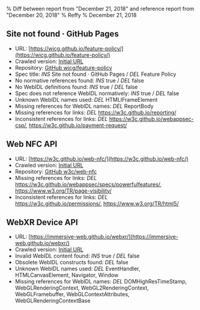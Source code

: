 % Diff between report from "December 21, 2018" and reference report from "December 20, 2018"
% Reffy
% December 21, 2018

## Site not found · GitHub Pages

- URL: [https://wicg.github.io/feature-policy/](https://wicg.github.io/feature-policy/)
- Crawled version: [Initial URL](https://wicg.github.io/feature-policy/)
- Repository: [GitHub wicg/feature-policy](https://github.com/wicg/feature-policy)
- Spec title: *INS* Site not found · GitHub Pages / *DEL* Feature Policy
- No normative references found: *INS* true / *DEL* false
- No WebIDL definitions found: *INS* true / *DEL* false
- Spec does not reference WebIDL normatively: *INS* true / *DEL* false
- Unknown WebIDL names used: *DEL* HTMLIFrameElement
- Missing references for WebIDL names: *DEL* ReportBody
- Missing references for links: *DEL* https://w3c.github.io/reporting/
- Inconsistent references for links: *DEL* https://w3c.github.io/webappsec-csp/, https://w3c.github.io/payment-request/


## Web NFC API

- URL: [https://w3c.github.io/web-nfc/](https://w3c.github.io/web-nfc/)
- Crawled version: [Initial URL](https://w3c.github.io/web-nfc/)
- Repository: [GitHub w3c/web-nfc](https://github.com/w3c/web-nfc)
- Missing references for links: *DEL* https://w3c.github.io/webappsec/specs/powerfulfeatures/, https://www.w3.org/TR/page-visibility/
- Inconsistent references for links: *DEL* https://w3c.github.io/permissions/, https://www.w3.org/TR/html5/


## WebXR Device API

- URL: [https://immersive-web.github.io/webxr/](https://immersive-web.github.io/webxr/)
- Crawled version: [Initial URL](https://immersive-web.github.io/webxr/)
- Invalid WebIDL content found: *INS* true / *DEL* false
- Obsolete WebIDL constructs found: *DEL* false
- Unknown WebIDL names used: *DEL* EventHandler, HTMLCanvasElement, Navigator, Window
- Missing references for WebIDL names: *DEL* DOMHighResTimeStamp, WebGLRenderingContext, WebGL2RenderingContext, WebGLFramebuffer, WebGLContextAttributes, WebGLRenderingContextBase


